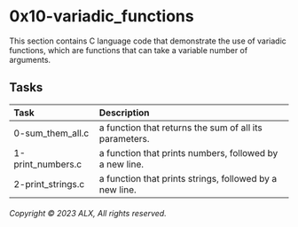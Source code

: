 # 0x10-variadic_functions
This section contains C language code that demonstrate the use of variadic functions, which are functions that can take a variable number of arguments.
## Tasks
| Task | Description |
|:--|:--|
| 0-sum_them_all.c | a function that returns the sum of all its parameters. |
| 1-print_numbers.c | a function that prints numbers, followed by a new line. |
| 2-print_strings.c | a function that prints strings, followed by a new line. || 3-print_all.c | a function that prints anything. |
###### Copyright © 2023 ALX, All rights reserved.
